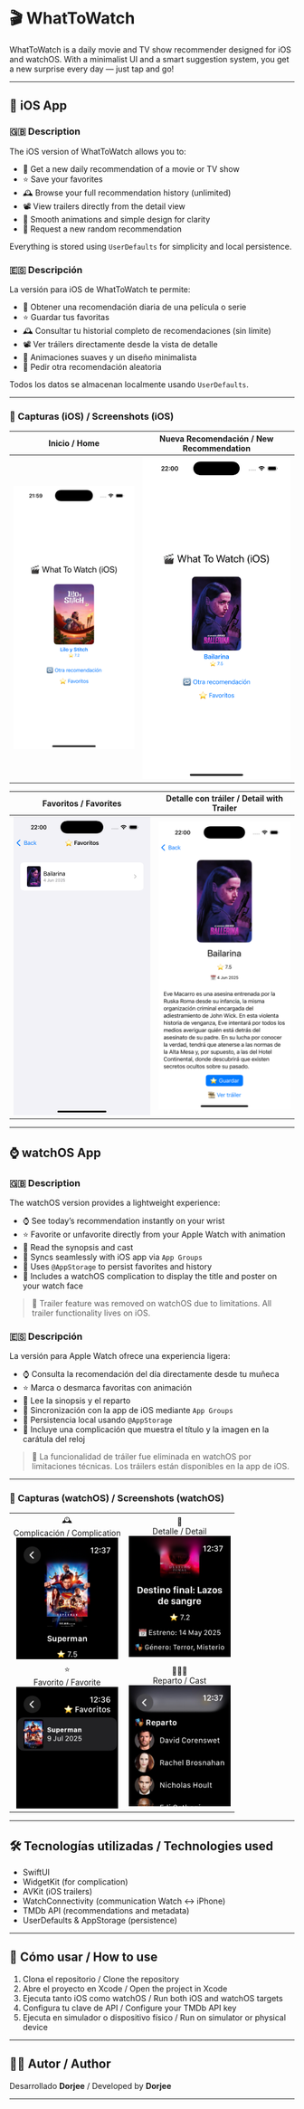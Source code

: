 # 🎬 WhatToWatch

WhatToWatch is a daily movie and TV show recommender designed for iOS and watchOS. With a minimalist UI and a smart suggestion system, you get a new surprise every day — just tap and go!

---

## 📱 iOS App

### 🇬🇧 Description

The iOS version of WhatToWatch allows you to:

* 🎲 Get a new daily recommendation of a movie or TV show
* ⭐ Save your favorites
* 🕰️ Browse your full recommendation history (unlimited)
* 📽️ View trailers directly from the detail view
* 💫 Smooth animations and simple design for clarity
* 🔁 Request a new random recommendation

Everything is stored using `UserDefaults` for simplicity and local persistence.

### 🇪🇸 Descripción

La versión para iOS de WhatToWatch te permite:

* 🎲 Obtener una recomendación diaria de una película o serie
* ⭐ Guardar tus favoritas
* 🕰️ Consultar tu historial completo de recomendaciones (sin límite)
* 📽️ Ver tráilers directamente desde la vista de detalle
* 💫 Animaciones suaves y un diseño minimalista
* 🔁 Pedir otra recomendación aleatoria

Todos los datos se almacenan localmente usando `UserDefaults`.

---

### 📸 Capturas (iOS) / Screenshots (iOS)

| Inicio / Home     | Nueva Recomendación / New Recommendation |
| ----------------- | ---------------------------------------- |
| ![1.png](./1.png) | ![2.png](./2.png)                        |

| Favoritos / Favorites | Detalle con tráiler / Detail with Trailer |
| --------------------- | ----------------------------------------- |
| ![3.png](./0.png)     | ![0.png](./3.png)                         |

---

## ⌚ watchOS App

### 🇬🇧 Description

The watchOS version provides a lightweight experience:

* ⌚ See today’s recommendation instantly on your wrist
* ⭐ Favorite or unfavorite directly from your Apple Watch with animation
* 💬 Read the synopsis and cast
* 🧠 Syncs seamlessly with iOS app via `App Groups`
* 🧭 Uses `@AppStorage` to persist favorites and history
* 🧩 Includes a watchOS complication to display the title and poster on your watch face

> 🎥 Trailer feature was removed on watchOS due to limitations. All trailer functionality lives on iOS.

### 🇪🇸 Descripción

La versión para Apple Watch ofrece una experiencia ligera:

* ⌚ Consulta la recomendación del día directamente desde tu muñeca
* ⭐ Marca o desmarca favoritas con animación
* 💬 Lee la sinopsis y el reparto
* 🧠 Sincronización con la app de iOS mediante `App Groups`
* 🧭 Persistencia local usando `@AppStorage`
* 🧩 Incluye una complicación que muestra el título y la imagen en la carátula del reloj

> 🎥 La funcionalidad de tráiler fue eliminada en watchOS por limitaciones técnicas. Los tráilers están disponibles en la app de iOS.

---

### 📸 Capturas (watchOS) / Screenshots (watchOS)

<table>
  <tr>
    <td align="center">
      🕰️<br/>Complicación / Complication<br/>
      <img src="./6.png" width="180"/>
    </td>
    <td align="center">
      🧾<br/>Detalle / Detail<br/>
      <img src="./7.png" width="180"/>
    </td>
  </tr>
  <tr>
    <td align="center">
      ⭐<br/>Favorito / Favorite<br/>
      <img src="./4.jpeg" width="180"/>
    </td>
    <td align="center">
      🧑‍🤝‍🧑<br/>Reparto / Cast<br/>
      <img src="./5.jpeg" width="180"/>
    </td>
  </tr>
</table>


---

## 🛠️ Tecnologías utilizadas / Technologies used

* SwiftUI
* WidgetKit (for complication)
* AVKit (iOS trailers)
* WatchConnectivity (communication Watch ↔ iPhone)
* TMDb API (recommendations and metadata)
* UserDefaults & AppStorage (persistence)

---

## 🚀 Cómo usar / How to use

1. Clona el repositorio / Clone the repository
2. Abre el proyecto en Xcode / Open the project in Xcode
3. Ejecuta tanto iOS como watchOS / Run both iOS and watchOS targets
4. Configura tu clave de API / Configure your TMDb API key
5. Ejecuta en simulador o dispositivo físico / Run on simulator or physical device

---

## 👨‍💻 Autor / Author

Desarrollado **Dorjee** / Developed by **Dorjee**

---
